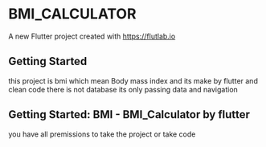 # BMI_CALCULATOR

A new Flutter project created with https://flutlab.io

## Getting Started

this project is bmi which mean Body mass index
and its make by flutter and clean code
there is not database its only passing data and navigation

## Getting Started: BMI - BMI_Calculator by flutter
you have all premissions to take the project or take code
